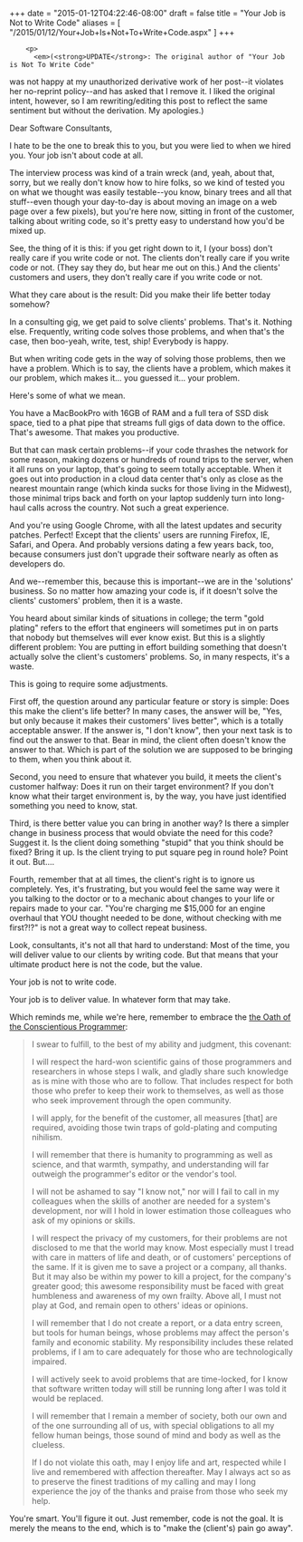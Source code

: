 +++
date = "2015-01-12T04:22:46-08:00"
draft = false
title = "Your Job is Not to Write Code"
aliases = [
  "/2015/01/12/Your+Job+Is+Not+To+Write+Code.aspx"
]
+++

        <p>
          <em>(<strong>UPDATE</strong>: The original author of "Your Job is Not To Write Code"
was not happy at my unauthorized derivative work of her post--it violates her no-reprint
policy--and has asked that I remove it. I liked the original intent, however, so I
am rewriting/editing this post to reflect the same sentiment but without the derivation.
My apologies.)</em>
        </p>
        <p>
Dear Software Consultants,
</p>
        <p>
I hate to be the one to break this to you, but you were lied to when we hired you.
Your job isn't about code at all.
</p>
        <p>
The interview process was kind of a train wreck (and, yeah, about that, sorry, but
we really don't know how to hire folks, so we kind of tested you on what we thought
was easily testable--you know, binary trees and all that stuff--even though your day-to-day
is about moving an image on a web page over a few pixels), but you're here now, sitting
in front of the customer, talking about writing code, so it's pretty easy to understand
how you'd be mixed up.
</p>
        <p>
See, the thing of it is this: if you get right down to it, I (your boss) don't really
care if you write code or not. The clients don't really care if you write code or
not. (They say they do, but hear me out on this.) And the clients' customers and users,
they don't really care if you write code or not.
</p>
        <p>
What they care about is the result: Did you make their life better today somehow?
</p>
        <p>
In a consulting gig, we get paid to solve clients' problems. That's it. Nothing else.
Frequently, writing code solves those problems, and when that's the case, then boo-yeah,
write, test, ship! Everybody is happy.
</p>
        <p>
But when writing code gets in the way of solving those problems, then we have a problem.
Which is to say, the clients have a problem, which makes it our problem, which makes
it... you guessed it... your problem.
</p>
        <p>
Here's some of what we mean.
</p>
        <p>
You have a MacBookPro with 16GB of RAM and a full tera of SSD disk space, tied to
a phat pipe that streams full gigs of data down to the office. That's awesome. That
makes you productive.
</p>
        <p>
But that can mask certain problems--if your code thrashes the network for some reason,
making dozens or hundreds of round trips to the server, when it all runs on your laptop,
that's going to seem totally acceptable. When it goes out into production in a cloud
data center that's only as close as the nearest mountain range (which kinda sucks
for those living in the Midwest), those minimal trips back and forth on your laptop
suddenly turn into long-haul calls across the country. Not such a great experience.
</p>
        <p>
And you're using Google Chrome, with all the latest updates and security patches.
Perfect! Except that the clients' users are running Firefox, IE, Safari, and Opera.
And probably versions dating a few years back, too, because consumers just don't upgrade
their software nearly as often as developers do.
</p>
        <p>
And we--remember this, because this is important--we are in the 'solutions' business.
So no matter how amazing your code is, if it doesn't solve the clients' customers'
problem, then it is a waste.
</p>
        <p>
You heard about similar kinds of situations in college; the term "gold plating" refers
to the effort that engineers will sometimes put in on parts that nobody but themselves
will ever know exist. But this is a slightly different problem: You are putting in
effort building something that doesn't actually solve the client's customers' problems.
So, in many respects, it's a waste.
</p>
        <p>
This is going to require some adjustments.
</p>
        <p>
First off, the question around any particular feature or story is simple: Does this
make the client's life better? In many cases, the answer will be, "Yes, but only because
it makes their customers' lives better", which is a totally acceptable answer. If
the answer is, "I don't know", then your next task is to find out the answer to that.
Bear in mind, the client often doesn't know the answer to that. Which is part of the
solution we are supposed to be bringing to them, when you think about it.
</p>
        <p>
Second, you need to ensure that whatever you build, it meets the client's customer
halfway: Does it run on their target environment? If you don't know what their target
environment is, by the way, you have just identified something you need to know, stat.
</p>
        <p>
Third, is there better value you can bring in another way? Is there a simpler change
in business process that would obviate the need for this code? Suggest it. Is the
client doing something "stupid" that you think should be fixed? Bring it up. Is the
client trying to put square peg in round hole? Point it out. But....
</p>
        <p>
Fourth, remember that at all times, the client's right is to ignore us completely.
Yes, it's frustrating, but you would feel the same way were it you talking to the
doctor or to a mechanic about changes to your life or repairs made to your car. "You're
charging me $15,000 for an engine overhaul that YOU thought needed to be done, without
checking with me first?!?" is not a great way to collect repeat business.
</p>
        <p>
Look, consultants, it's not all that hard to understand: Most of the time, you will
deliver value to our clients by writing code. But that means that your ultimate product
here is not the code, but the value.
</p>
        <p>
Your job is not to write code.
</p>
        <p>
Your job is to deliver value. In whatever form that may take.
</p>
        <p>
Which reminds me, while we're here, remember to embrace the <a href="http://blogs.tedneward.com/2007/01/27/Programming+Promises+Or+The+Professional+Programmers+Hippocratic+Oath.aspx">the
Oath of the Conscientious Programmer</a>: 
</p>
        <blockquote>
          <p>
I swear to fulfill, to the best of my ability and judgment, this covenant:
</p>
          <p>
I will respect the hard-won scientific gains of those programmers and researchers
in whose steps I walk, and gladly share such knowledge as is mine with those who are
to follow. That includes respect for both those who prefer to keep their work to themselves,
as well as those who seek improvement through the open community.
</p>
          <p>
I will apply, for the benefit of the customer, all measures [that] are required, avoiding
those twin traps of gold-plating and computing nihilism.
</p>
          <p>
I will remember that there is humanity to programming as well as science, and that
warmth, sympathy, and understanding will far outweigh the programmer's editor or the
vendor's tool.
</p>
          <p>
I will not be ashamed to say "I know not," nor will I fail to call in my colleagues
when the skills of another are needed for a system's development, nor will I hold
in lower estimation those colleagues who ask of my opinions or skills.
</p>
          <p>
I will respect the privacy of my customers, for their problems are not disclosed to
me that the world may know. Most especially must I tread with care in matters of life
and death, or of customers' perceptions of the same. If it is given me to save a project
or a company, all thanks. But it may also be within my power to kill a project, for
the company's greater good; this awesome responsibility must be faced with great humbleness
and awareness of my own frailty. Above all, I must not play at God, and remain open
to others' ideas or opinions.
</p>
          <p>
I will remember that I do not create a report, or a data entry screen, but tools for
human beings, whose problems may affect the person's family and economic stability.
My responsibility includes these related problems, if I am to care adequately for
those who are technologically impaired.
</p>
          <p>
I will actively seek to avoid problems that are time-locked, for I know that software
written today will still be running long after I was told it would be replaced.
</p>
          <p>
I will remember that I remain a member of society, both our own and of the one surrounding
all of us, with special obligations to all my fellow human beings, those sound of
mind and body as well as the clueless.
</p>
          <p>
If I do not violate this oath, may I enjoy life and art, respected while I live and
remembered with affection thereafter. May I always act so as to preserve the finest
traditions of my calling and may I long experience the joy of the thanks and praise
from those who seek my help.
</p>
        </blockquote>
        <p>
You're smart. You'll figure it out. Just remember, code is not the goal. It is merely
the means to the end, which is to "make the (client's) pain go away".
</p>
